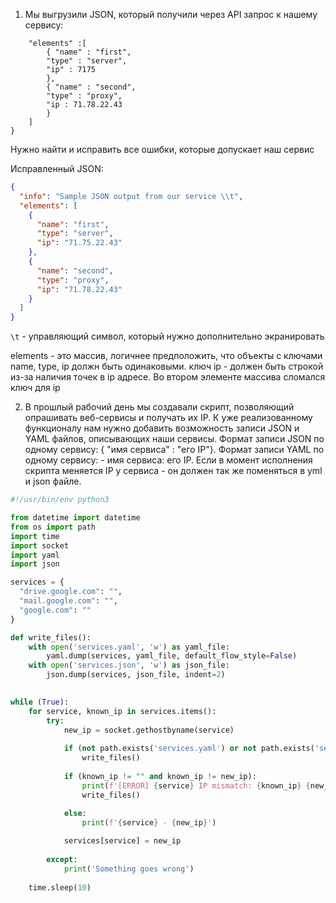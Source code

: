 1. Мы выгрузили JSON, который получили через API запрос к нашему сервису:
```{ "info" : "Sample JSON output from our service\t",
    "elements" :[
        { "name" : "first",
        "type" : "server",
        "ip" : 7175 
        },
        { "name" : "second",
        "type" : "proxy",
        "ip : 71.78.22.43
        }
    ]
}
```

Нужно найти и исправить все ошибки, которые допускает наш сервис

Исправленный JSON:

```json
{
  "info": "Sample JSON output from our service \\t",
  "elements": [
    {
      "name": "first",
      "type": "server",
      "ip": "71.75.22.43"
    },
    {
      "name": "second",
      "type": "proxy",
      "ip": "71.78.22.43"
    }
  ]
}
```
```\t``` - управляющий символ, который нужно дополнительно экранировать

elements - это массив, логичнее предположить, что объекты с ключами name, type, ip должн быть одинаковыми. ключ ip - должен быть строкой из-за наличия точек в ip адресе. Во втором элементе массива сломался ключ для ip

2. В прошлый рабочий день мы создавали скрипт, позволяющий опрашивать веб-сервисы и получать их IP. К уже реализованному функционалу нам нужно добавить возможность записи JSON и YAML файлов, описывающих наши сервисы. Формат записи JSON по одному сервису: { "имя сервиса" : "его IP"}. Формат записи YAML по одному сервису: - имя сервиса: его IP. Если в момент исполнения скрипта меняется IP у сервиса - он должен так же поменяться в yml и json файле.

```python python
#!/usr/bin/env python3

from datetime import datetime
from os import path
import time
import socket
import yaml
import json

services = {
  "drive.google.com": "", 
  "mail.google.com": "", 
  "google.com": ""
}

def write_files():
    with open('services.yaml', 'w') as yaml_file:
        yaml.dump(services, yaml_file, default_flow_style=False)
    with open('services.json', 'w') as json_file:
        json.dump(services, json_file, indent=2)
        

while (True):
    for service, known_ip in services.items():
        try:
            new_ip = socket.gethostbyname(service)
            
            if (not path.exists('services.yaml') or not path.exists('services.json')):
                write_files()
            
            if (known_ip != "" and known_ip != new_ip):
                print(f'[ERROR] {service} IP mismatch: {known_ip} {new_ip}')
                write_files()
                
            else:
                print(f'{service} - {new_ip}')

            services[service] = new_ip
                
        except:
            print('Something goes wrong')
    
    time.sleep(10)
```